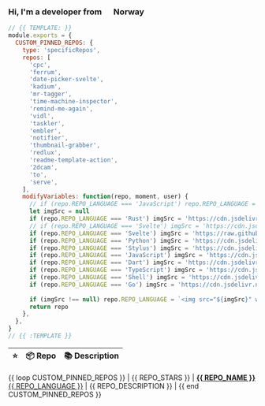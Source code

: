 ### Hi, I'm a developer from <img src="https://hatscripts.github.io/circle-flags/flags/no.svg" width="16" /> Norway

<!--<p>
  <img alt="Vue" src="https://img.shields.io/badge/-Vue-63B587?style=flat-square&logo=vue.js&logoColor=white" />
  <img alt="HTML" src="https://img.shields.io/badge/-HTML-E34F26?style=flat-square&logo=html5&logoColor=white" />
  <img alt="Pug" src="https://img.shields.io/badge/-Pug-9F6758?style=flat-square&logo=html5&logoColor=white" />
  <img alt="CSS" src="https://img.shields.io/badge/-CSS3-448AC0?style=flat-square&logo=css3&logoColor=white" />
  <img alt="Sass" src="https://img.shields.io/badge/-Sass-CC6699?style=flat-square&logo=sass&logoColor=white" />
  <img alt="javaScript" src="https://img.shields.io/badge/-JavaScript-DABD4D?style=flat-square&logo=html5&logoColor=white" />
  <img alt="Netlify" src="https://img.shields.io/badge/-Netlify-5EA7BA?style=flat-square&logo=netlify&logoColor=white" />
  <img alt="Node.js" src="https://img.shields.io/badge/-Nodejs-43853d?style=flat-square&logo=Node.js&logoColor=white" />
  <img alt="Python" src="https://img.shields.io/badge/-Python-4F7CAA?style=flat-square&logo=python&logoColor=white" />
  <img alt="Rust" src="https://img.shields.io/badge/-Rust-000000?style=flat-square&logo=rust&logoColor=white" />
  <img alt="Docker" src="https://img.shields.io/badge/-Docker-46a2f1?style=flat-square&logo=docker&logoColor=white" />
  <img alt="MongoDB" src="https://img.shields.io/badge/-MongoDB-13aa52?style=flat-square&logo=mongodb&logoColor=white" />
  <img alt="Flutter" src="https://img.shields.io/badge/-Flutter-3E89F5?style=flat-square&logo=flutter&logoColor=white" />
  <img alt="git" src="https://img.shields.io/badge/-Git-F05032?style=flat-square&logo=git&logoColor=white" />
  <img alt="VSCode" src="https://img.shields.io/badge/-VSCode-3277B4?style=flat-square&logo=visual-studio-code&logoColor=white" />
  <img alt="Brave browser" src="https://img.shields.io/badge/-Brave_Browser-FB542B?style=flat-square&logo=brave&logoColor=white" />
  <img alt="User since 2015-03-04" src="https://img.shields.io/badge/Joined-2015--03--04-2eb872?style=flat-square&logo=github&logoColor=white&labelColor=2f3438" />
  <img src="https://gpvc.arturio.dev/probablykasper" />
</p>-->

```js
// {{ TEMPLATE: }}
module.exports = {
  CUSTOM_PINNED_REPOS: {
    type: 'specificRepos',
    repos: [
      'cpc',
      'ferrum',
      'date-picker-svelte',
      'kadium',
      'mr-tagger',
      'time-machine-inspector',
      'remind-me-again',
      'vidl',
      'taskler',
      'embler',
      'notifier',
      'thumbnail-grabber',
      'redlux',
      'readme-template-action',
      '2dcam',
      'to',
      'serve',
    ],
    modifyVariables: function(repo, moment, user) {
      // if (repo.REPO_LANGUAGE === 'JavaScript') repo.REPO_LANGUAGE = 'JS'
      let imgSrc = null
      if (repo.REPO_LANGUAGE === 'Rust') imgSrc = 'https://cdn.jsdelivr.net/gh/devicons/devicon/icons/rust/rust-plain.svg'
      // if (repo.REPO_LANGUAGE === 'Svelte') imgSrc = 'https://cdn.jsdelivr.net/gh/devicons/devicon/icons/svelte/svelte-original.svg'
      if (repo.REPO_LANGUAGE === 'Svelte') imgSrc = 'https://raw.githubusercontent.com/devicons/devicon/e9bd76ead0b7ea6dde1b108d902868bd90195aa9/icons/svelte/svelte-original.svg'
      if (repo.REPO_LANGUAGE === 'Python') imgSrc = 'https://cdn.jsdelivr.net/gh/devicons/devicon/icons/python/python-original.svg'
      if (repo.REPO_LANGUAGE === 'Stylus') imgSrc = 'https://cdn.jsdelivr.net/gh/devicons/devicon/icons/stylus/stylus-original.svg'
      if (repo.REPO_LANGUAGE === 'JavaScript') imgSrc = 'https://cdn.jsdelivr.net/gh/devicons/devicon/icons/javascript/javascript-original.svg'
      if (repo.REPO_LANGUAGE === 'Dart') imgSrc = 'https://cdn.jsdelivr.net/gh/devicons/devicon/icons/dart/dart-original.svg'
      if (repo.REPO_LANGUAGE === 'TypeScript') imgSrc = 'https://cdn.jsdelivr.net/gh/devicons/devicon/icons/typescript/typescript-original.svg'
      if (repo.REPO_LANGUAGE === 'Shell') imgSrc = 'https://cdn.jsdelivr.net/gh/devicons/devicon/icons/bash/bash-original.svg'
      if (repo.REPO_LANGUAGE === 'Go') imgSrc = 'https://cdn.jsdelivr.net/gh/devicons/devicon/icons/go/go-original-wordmark.svg'
      
      if (imgSrc !== null) repo.REPO_LANGUAGE = `<img src="${imgSrc}" width="14" height="14" />`
      return repo
    },
  },
}
// {{ :TEMPLATE }}
```

| ⭐️ | 📦 Repo       | 📚 Description |
| -- | ------------ | -------------- |
{{ loop CUSTOM_PINNED_REPOS }}
| {{ REPO_STARS }} | <a href="{{ REPO_URL }}"><b>{{ REPO_NAME }}</b> {{ REPO_LANGUAGE }}</a> | {{ REPO_DESCRIPTION }} |
{{ end CUSTOM_PINNED_REPOS }}
